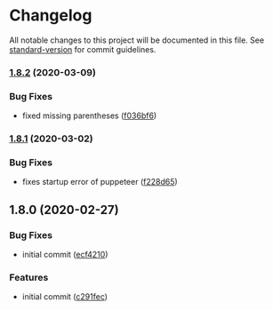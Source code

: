 # Changelog

All notable changes to this project will be documented in this file. See [standard-version](https://github.com/conventional-changelog/standard-version) for commit guidelines.

### [1.8.2](https://gitlab.ninesun.de///compare/v1.8.1...v1.8.2) (2020-03-09)


### Bug Fixes

* fixed missing parentheses ([f036bf6](https://gitlab.ninesun.de///commit/f036bf6))

### [1.8.1](https://gitlab.ninesun.de///compare/v1.8.0...v1.8.1) (2020-03-02)


### Bug Fixes

* fixes startup error of puppeteer ([f228d65](https://gitlab.ninesun.de///commit/f228d65))

## 1.8.0 (2020-02-27)


### Bug Fixes

* initial commit ([ecf4210](https://gitlab.ninesun.de///commit/ecf4210))


### Features

* initial commit ([c291fec](https://gitlab.ninesun.de///commit/c291fec))
